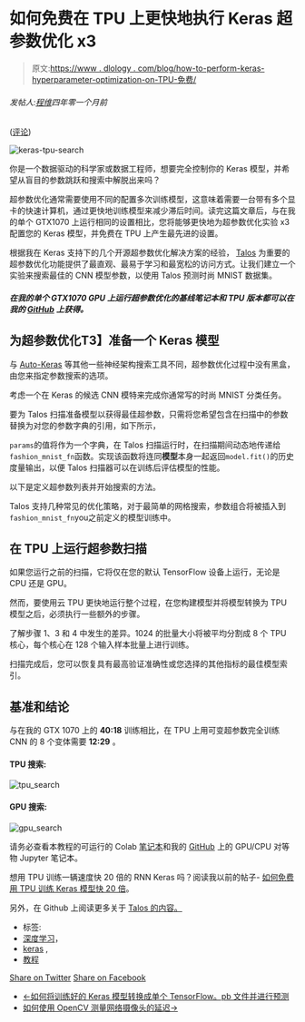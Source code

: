 # 如何免费在 TPU 上更快地执行 Keras 超参数优化 x3

> 原文:[https://www . dlology . com/blog/how-to-perform-keras-hyperparameter-optimization-on-TPU-免费/](https://www.dlology.com/blog/how-to-perform-keras-hyperparameter-optimization-on-tpu-for-free/)

###### 发帖人:[程维](/blog/author/Chengwei/)四年零一个月前

([评论](/blog/how-to-perform-keras-hyperparameter-optimization-on-tpu-for-free/#disqus_thread))

![keras-tpu-search](../Images/e01c4608f3eb6553256ec2da316a5b86.png)

你是一个数据驱动的科学家或数据工程师，想要完全控制你的 Keras 模型，并希望从盲目的参数跳跃和搜索中解脱出来吗？

超参数优化通常需要使用不同的配置多次训练模型，这意味着需要一台带有多个显卡的快速计算机，通过更快地训练模型来减少滞后时间。读完这篇文章后，与在我的单个 GTX1070 上运行相同的设置相比，您将能够更快地为超参数优化实验 x3 配置您的 Keras 模型，并免费在 TPU 上产生最先进的设置。

根据我在 Keras 支持下的几个开源超参数优化解决方案的经验， [Talos](https://github.com/autonomio/talos) 为重要的超参数优化功能提供了最直观、最易于学习和最宽松的访问方式。让我们建立一个实验来搜索最佳的 CNN 模型参数，以使用 Talos 预测时尚 MNIST 数据集。

#### *在我的单个 GTX1070 GPU 上运行超参数优化的基线笔记本和 TPU 版本都可以在我的 [GitHub](https://github.com/Tony607/Keras_auto) 上获得。*

## 为超参数优化T3】准备一个 Keras 模型

与 [Auto-Keras](https://autokeras.com/) 等其他一些神经架构搜索工具不同，超参数优化过程中没有黑盒，由您来指定参数搜索的选项。

考虑一个在 Keras 的候选 CNN 模特来完成你通常写的时尚 MNIST 分类任务。

要为 Talos 扫描准备模型以获得最佳超参数，只需将您希望包含在扫描中的参数替换为对您的参数字典的引用，如下所示，

`params`<g class="gr_ gr_63 gr-alert gr_gramm gr_inline_cards gr_disable_anim_appear Style multiReplace" id="63" data-gr-id="63">的值<g class="gr_ gr_63 gr-alert gr_gramm gr_inline_cards gr_run_anim Style multiReplace" id="63" data-gr-id="63">将</g>作为一个字典，在 Talos 扫描运行时，在扫描期间动态地传递给<g class="gr_ gr_64 gr-alert gr_gramm gr_inline_cards gr_run_anim Style multiReplace" id="64" data-gr-id="64">`fashion_mnist_fn`<g class="gr_ gr_64 gr-alert gr_gramm gr_inline_cards gr_disable_anim_appear Style multiReplace" id="64" data-gr-id="64">函数</g>。实现该函数将连同**模型**本身一起返回<g class="gr_ gr_65 gr-alert gr_gramm gr_inline_cards gr_run_anim Style multiReplace" id="65" data-gr-id="65">`model.fit()`<g class="gr_ gr_65 gr-alert gr_gramm gr_inline_cards gr_disable_anim_appear Style multiReplace" id="65" data-gr-id="65">的历史度量输出，以便 Talos 扫描器可以在训练后评估模型的性能。</g></g></g></g>

以下是定义超参数列表并开始搜索的方法。

Talos 支持几种常见的优化策略，对于最简单的网格搜索，参数组合将被插入到<g class="gr_ gr_49 gr-alert gr_gramm gr_inline_cards gr_run_anim Grammar only-del replaceWithoutSep" id="49" data-gr-id="49">`fashion_mnist_fn`<g class="gr_ gr_49 gr-alert gr_gramm gr_inline_cards gr_disable_anim_appear Grammar only-del replaceWithoutSep" id="49" data-gr-id="49"><g class="gr_ gr_50 gr-alert gr_gramm gr_inline_cards gr_disable_anim_appear Style multiReplace" id="50" data-gr-id="50"><g class="gr_ gr_50 gr-alert gr_gramm gr_inline_cards gr_disable_anim_appear Style multiReplace" id="50" data-gr-id="50">you</g></g>之前定义的模型训练中。</g></g>

## 在 TPU 上运行超参数扫描

如果您运行之前的扫描，它将仅在您的默认 TensorFlow 设备上运行，无论是 CPU 还是 GPU。

然而，要使用云 TPU 更快地运行整个过程，在您构建模型并将模型转换为 TPU 模型之后，必须执行一些额外的步骤。

了解步骤 1、3 和 4 中发生的差异。1024 的批量大小将被平均分割成 8 个 TPU 核心，每个核心在 128 个输入样本批量上进行训练。

扫描完成后，您可以恢复具有最高验证准确性或您选择的其他指标的最佳模型索引。

## 基准和结论

与在我的 GTX 1070 上的 **40:18** 训练相比，在 TPU 上用可变超参数完全训练 CNN 的 8 个变体需要 **12:29** 。

#### **TPU 搜索:**

![tpu_search](../Images/b736ab3d1c6d4f6e2fed4375dbdaba92.png)

#### **GPU 搜索:**

![gpu_search](../Images/a3a266faad08f2e99c9b434fcb5292b4.png)

请务必查看本教程的可运行的 Colab [笔记本](https://colab.research.google.com/drive/1kpCDInclZHLOvb-9MOgQHUfJfsg8748Z#scrollTo=Nisl1TBijJFp)和我的 [GitHub](https://github.com/Tony607/Keras_auto) 上的 GPU/CPU 对等物 Jupyter 笔记本。

想用 TPU 训练一辆速度快 20 倍的 RNN Keras 吗？阅读我以前的帖子- [如何免费用 TPU 训练 Keras 模型快 20 倍](https://www.dlology.com/blog/how-to-train-keras-model-x20-times-faster-with-tpu-for-free/)。

另外，在 Github 上阅读更多关于 [Talos 的内容。](https://github.com/autonomio/talos)

*   标签:
*   [深度学习](/blog/tag/deep-learning/)，
*   [keras](/blog/tag/keras/) ,
*   [教程](/blog/tag/tutorial/)

[Share on Twitter](https://twitter.com/intent/tweet?url=https%3A//www.dlology.com/blog/how-to-perform-keras-hyperparameter-optimization-on-tpu-for-free/&text=How%20to%20perform%20Keras%20hyperparameter%20optimization%20x3%20faster%20on%20TPU%20for%20free) [Share on Facebook](https://www.facebook.com/sharer/sharer.php?u=https://www.dlology.com/blog/how-to-perform-keras-hyperparameter-optimization-on-tpu-for-free/)

*   [←如何将训练好的 Keras 模型转换成单个 TensorFlow。pb 文件并进行预测](/blog/how-to-convert-trained-keras-model-to-tensorflow-and-make-prediction/)
*   [如何使用 OpenCV 测量网络摄像头的延迟→](/blog/how-to-measure-the-latency-of-a-webcam-with-opencv/)